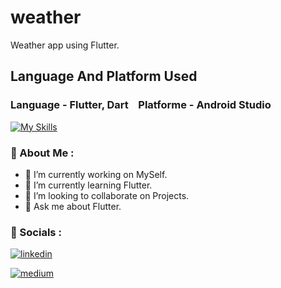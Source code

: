 # weather
Weather app using Flutter. 

## Language And Platform Used 

### **Language**  - Flutter, Dart  &nbsp;&nbsp;  **Platforme**  - Android Studio
[![My Skills](https://skillicons.dev/icons?i=,,flutter,dart,,,androidstudio)](https://skillicons.dev)

### 🚀 About Me :

- 🔭 I’m currently working on MySelf.
- 🌱 I’m currently learning Flutter.
- 👯 I’m looking to collaborate on Projects.
- 💬 Ask me about Flutter.

### 🔗 Socials :

[![linkedin](https://img.shields.io/badge/linkedin-0A66C2?style=for-the-badge&logo=linkedin&logoColor=white)](https://www.linkedin.com/in/paras-sharma-a216a5275/)

[![medium](https://img.shields.io/badge/Medium-000?style=for-the-badge&logo=medium&logoColor=white)](https://medium.com/@paras.influxinfotech)



